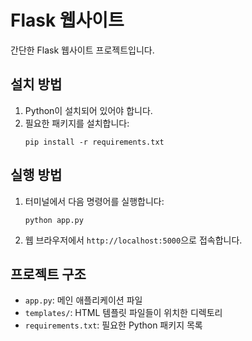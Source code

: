 # Flask 웹사이트

간단한 Flask 웹사이트 프로젝트입니다.

## 설치 방법

1. Python이 설치되어 있어야 합니다.
2. 필요한 패키지를 설치합니다:
   ```
   pip install -r requirements.txt
   ```

## 실행 방법

1. 터미널에서 다음 명령어를 실행합니다:
   ```
   python app.py
   ```
2. 웹 브라우저에서 `http://localhost:5000`으로 접속합니다.

## 프로젝트 구조

- `app.py`: 메인 애플리케이션 파일
- `templates/`: HTML 템플릿 파일들이 위치한 디렉토리
- `requirements.txt`: 필요한 Python 패키지 목록 